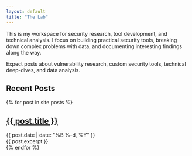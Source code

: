 ```yaml
---
layout: default
title: "The Lab"
---
```


This is my workspace for security research, tool development, and technical analysis. I focus on building practical security tools, breaking down complex problems with data, and documenting interesting findings along the way.

Expect posts about vulnerability research, custom security tools, technical deep-dives, and data analysis. 

## Recent Posts

{% for post in site.posts %}
<article class="post">
  <h2 class="post-title">
    <a href="{{ post.url }}">{{ post.title }}</a>
  </h2>
  <span class="post-date">{{ post.date | date: "%B %-d, %Y" }}</span>
  <div class="post-excerpt">
    {{ post.excerpt }}
  </div>
</article>
{% endfor %}
